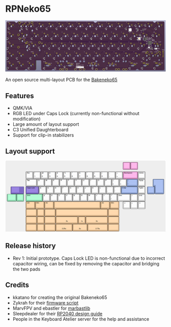 # RPNeko65

![alt text](./images/rev1-pcb-purple.png "PCB Image")

An open source multi-layout PCB for the [Bakeneko65](https://github.com/kkatano/bakeneko-65)

## Features
- QMK/VIA
- RGB LED under Caps Lock (currently non-functional without modification)
- Large amount of layout support
- C3 Unified Daughterboard
- Support for clip-in stabilizers

## Layout support
![alt text](./images/rev1_layout_support.png "Layout Support")

## Release history
- Rev 1: Initial prototype. Caps Lock LED is non-functional due to incorrect capacitor wiring, can be fixed by removing the capacitor and bridging the two pads

## Credits
- kkatano for creating the original Bakeneko65
- Zykrah for their [firmware script](https://github.com/zykrah/firmware-scripts)
- MarvFPV and ebastler for [marbastlib](https://github.com/ebastler/marbastlib)
- Sleepdealer for their [RP2040 design guide](https://github.com/Sleepdealr/RP2040-designguide)
- People in the Keyboard Atelier server for the help and assistance
